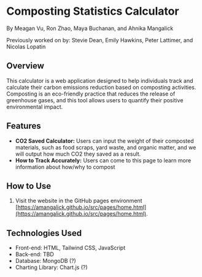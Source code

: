 # Composting Statistics Calculator
By Meagan Vu, Ron Zhao, Maya Buchanan, and Ahnika Mangalick

Previously worked on by: Stevie Dean, Emily Hawkins, Peter Lattimer, and Nicolas Lopatin

## Overview

This calculator is a web application designed to help individuals track and calculate their carbon emissions reduction based on composting activities. Composting is an eco-friendly practice that reduces the release of greenhouse gases, and this tool allows users to quantify their positive environmental impact.

## Features

- **CO2 Saved Calculator:** Users can input the weight of their composted materials, such as food scraps, yard waste, and organic matter, and we will output how much CO2 they saved as a result.
- **How to Track Accurately:** Users can come to this page to learn more information about how/why to compost

## How to Use

1. Visit the website in the GitHub pages environment [https://amangalick.github.io/src/pages/home.html](https://amangalick.github.io/src/pages/home.html).

## Technologies Used

- Front-end: HTML, Tailwind CSS, JavaScript 
- Back-end: TBD
- Database: MongoDB (?)
- Charting Library: Chart.js (?)

